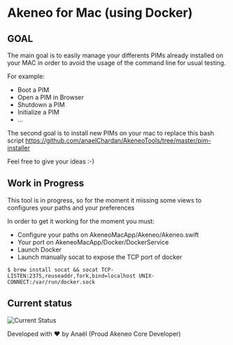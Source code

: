 # Akeneo for Mac (using Docker)

## GOAL

The main goal is to easily manage your differents PIMs already installed on your MAC in order to avoid the usage of the command line for usual testing.

For example:
- Boot a PIM
- Open a PIM in Browser
- Shutdown a PIM
- Initialize a PIM
- ...

The second goal is to install new PIMs on your mac to replace this bash script https://github.com/anaelChardan/AkeneoTools/tree/master/pim-installer

Feel free to give your ideas :-)

## Work in Progress

This tool is in progress, so for the moment it missing some views to configures your paths and your preferences

In order to get it working for the moment you must:
- Configure your paths on AkeneoMacApp/Akeneo/Akeneo.swift
- Your port on AkeneoMacApp/Docker/DockerService
- Launch Docker
- Launch manually socat to expose the TCP port of docker 

```$ brew install socat && socat TCP-LISTEN:2375,reuseaddr,fork,bind=localhost UNIX-CONNECT:/var/run/docker.sock```

## Current status

![Current Status](/assets_doc/current_status.png)


Developed with :heart: by Anaël (Proud Akeneo Core Developer)